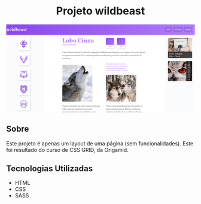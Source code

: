 <h1 style="text-align: center;">Projeto wildbeast </h1>
<img src="./assets/img/projetopng" alt="" style="align-items: center;">

## Sobre

Este projeto é apenas um layout de uma página (sem funcionalidades). Este foi resultado do curso de CSS GRID, da Origamid.

## Tecnologias Utilizadas

- HTML
- CSS
- SASS
